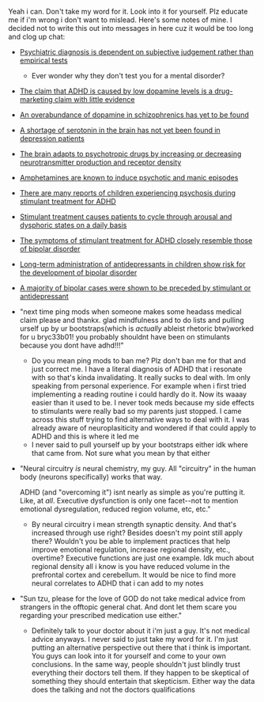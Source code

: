 Yeah i can. Don't take my word for it. Look into it for yourself. Plz educate me if i'm wrong i don't want to mislead. Here's some notes of mine. I decided not to write this out into messages in here cuz it would be too long and clog up chat:

- [Psychiatric diagnosis is dependent on subjective judgement rather than empirical tests]()
    - Ever wonder why they don't test you for a mental disorder?
- [The claim that ADHD is caused by low dopamine levels is a drug-marketing claim with little evidence]()
- [An overabundance of dopamine in schizophrenics has yet to be found]()
- [A shortage of serotonin in the brain has not yet been found in depression patients]()
- [The brain adapts to psychotropic drugs by increasing or decreasing neurotransmitter production and receptor density]()
- [Amphetamines are known to induce psychotic and manic episodes]()
- [There are many reports of children experiencing psychosis during stimulant treatment for ADHD]()
- [Stimulant treatment causes patients to cycle through arousal and dysphoric states on a daily basis]()
- [The symptoms of stimulant treatment for ADHD closely resemble those of bipolar disorder]()
- [Long-term administration of antidepressants in children show risk for the development of bipolar disorder]()
- [A majority of bipolar cases were shown to be preceded by stimulant or antidepressant]()

- "next time ping mods when someone makes some headass medical claim please and thankx. glad mindfulness and to do lists and pulling urself up by ur bootstraps(which is *actually* ableist rhetoric btw)worked for u bryc33b01! you probably shouldnt have been on stimulants because you dont have adhd!!!"
    - Do you mean ping mods to ban me? Plz don't ban me for that and just correct me. I have a literal diagnosis of ADHD that i resonate with so that's kinda invalidating. It really sucks to deal with. Im only speaking from personal experience. For example when i first tried implementing a reading routine i could hardly do it. Now its waaay easier than it used to be. I never took meds because my side effects to stimulants were really bad so my parents just stopped. I came across this stuff trying to find alternative ways to deal with it. I was already aware of neuroplasiticity and wondered if that could apply to ADHD and this is where it led me
    - I never said to pull yourself up by your bootstraps either idk where that came from. Not sure what you mean by that either
- "Neural circuitry *is* neural chemistry, my guy. All "circuitry" in the human body  (neurons specifically) works that way. 

   ADHD (and "overcoming it") isnt nearly as simple as you're putting it. Like, at *all*. Executive dysfunction is only one facet--not to mention emotional dysregulation, reduced region volume, etc, etc."
    - By neural circuitry i mean strength synaptic density. And that's increased through use right? Besides doesn't my point still apply there? Wouldn't you be able to implement practices that help improve emotional regulation, increase regional density, etc., overtime? Executive functions are just one example. Idk much about regional density all i know is you have reduced volume in the prefrontal cortex and cerebellum. It would be nice to find more neural correlates to ADHD that i can add to my notes
- "Sun tzu, please for the love of GOD do not take medical advice from strangers in the offtopic general chat. And dont let them scare you regarding your prescribed medication use either."
    - Definitely talk to your doctor about it i'm just a guy. It's not medical advice anyways. I never said to just take my word for it. I'm just putting an alternative perspective out there that i think is important. You guys can look into it for yourself and come to your own conclusions. In the same way, people shouldn't just blindly trust everything their doctors tell them. If they happen to be skeptical of something they should entertain that skepticism. Either way the data does the talking and not the doctors qualifications